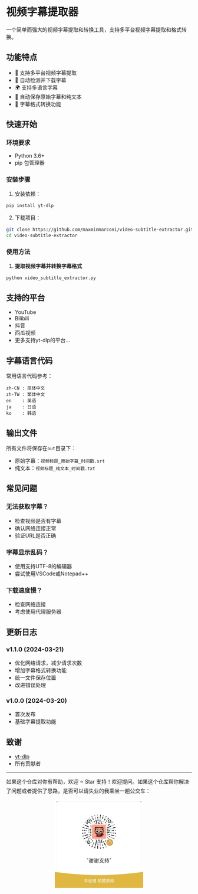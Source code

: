 # 视频字幕提取器

一个简单而强大的视频字幕提取和转换工具，支持多平台视频字幕提取和格式转换。

## 功能特点

- 🎯 支持多平台视频字幕提取
- 📝 自动检测并下载字幕
- 🌍 支持多语言字幕
- 💾 自动保存原始字幕和纯文本
- 🔄 字幕格式转换功能

## 快速开始

### 环境要求
- Python 3.6+
- pip 包管理器

### 安装步骤

1. 安装依赖：
```bash
pip install yt-dlp
```

2. 下载项目：
```bash
git clone https://github.com/maxminmarconi/video-subtitle-extractor.git
cd video-subtitle-extractor
```

### 使用方法

1. **提取视频字幕并转换字幕格式**
```bash
python video_subtitle_extractor.py
```

## 支持的平台

- YouTube
- Bilibili
- 抖音
- 西瓜视频
- 更多支持yt-dlp的平台...

## 字幕语言代码

常用语言代码参考：
```
zh-CN : 简体中文
zh-TW : 繁体中文
en    : 英语
ja    : 日语
ko    : 韩语
```

## 输出文件

所有文件将保存在`out`目录下：
- 原始字幕：`视频标题_原始字幕_时间戳.srt`
- 纯文本：`视频标题_纯文本_时间戳.txt`

## 常见问题

### 无法获取字幕？
- 检查视频是否有字幕
- 确认网络连接正常
- 验证URL是否正确

### 字幕显示乱码？
- 使用支持UTF-8的编辑器
- 尝试使用VSCode或Notepad++

### 下载速度慢？
- 检查网络连接
- 考虑使用代理服务器

## 更新日志

### v1.1.0 (2024-03-21)
- 优化网络请求，减少请求次数
- 增加字幕格式转换功能
- 统一文件保存位置
- 改进错误处理

### v1.0.0 (2024-03-20)
- 首次发布
- 基础字幕提取功能

## 致谢

- [yt-dlp](https://github.com/yt-dlp/yt-dlp)
- 所有贡献者

---


如果这个仓库对你有帮助，欢迎 ⭐️ Star 支持！欢迎提问。如果这个仓库帮你解决了问题或者提供了思路，是否可以请失业的我乘坐一趟公交车：

<p align="center"><img src="buy-me-a-coffee-wechat.jpg" width="240" height="240
" alt="" /></p>